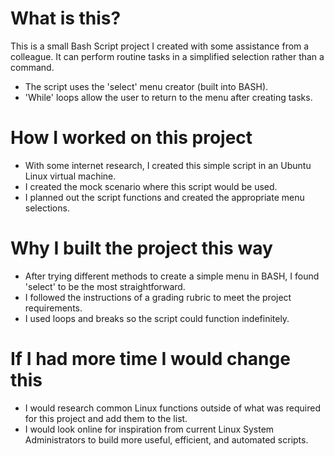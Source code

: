 # What is this?

This is a small Bash Script project I created with some assistance from a colleague. It can perform routine tasks in a simplified selection rather than a command.

* The script uses  the 'select' menu creator (built into BASH).
* 'While' loops allow the user to return to the menu after creating tasks.

# How I worked on this project

* With some internet research, I created this simple script in an Ubuntu Linux virtual machine.
* I created the mock scenario where this script would be used.
* I planned out the script functions and created the appropriate menu selections.

# Why I built the project this way

* After trying different methods to create a simple menu in BASH, I found 'select' to be the most straightforward.
* I followed the instructions of a grading rubric to meet the project requirements.
* I used loops and breaks so the script could function indefinitely.

# If I had more time I would change this

* I would research common Linux functions outside of what was required for this project and add them to the list.
* I would look online for inspiration from current Linux System Administrators to build more useful, efficient, and automated scripts.
